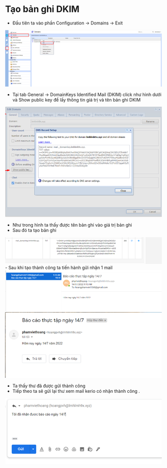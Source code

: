 # Tạo bản ghi DKIM
- Đầu tiên ta vào phần Configuration -> Domains -> Exit 

<img src="img/1.png">

- Tại tab General -> DomainKeys Identified Mail (DKIM) click như hình dưới và Show public key để lấy thông tin giá trị và tên bản ghi DKIM

<img src="img/2.png">

- Như trong hình ta thấy được tên bản ghi vào giá trị bản ghi
- Sau đó ta tạo bản ghi

<img src="img/3.PNG">
- Sau khi tạo thành công ta tiến hành gửi nhận 1 mail 

<img src="img/4.png">

<img src="img/5.PNG">

- Ta thấy thư đã được gửi thành công
- Tiếp theo ta sẽ gửi lại thư xem mail kerio có nhận thành công .

<img src="img/6.PNG">



